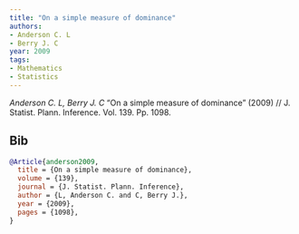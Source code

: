 ```yaml
---
title: "On a simple measure of dominance"
authors:
- Anderson C. L
- Berry J. C
year: 2009
tags:
- Mathematics
- Statistics
---
```


<i>Anderson C. L, Berry J. C</i> <span title="">“On a simple measure of dominance”</span> (2009) // J. Statist. Plann. Inference. Vol.&nbsp;139. Pp.&nbsp;1098.

## Bib

```bib
@Article{anderson2009,
  title = {On a simple measure of dominance},
  volume = {139},
  journal = {J. Statist. Plann. Inference},
  author = {L, Anderson C. and C, Berry J.},
  year = {2009},
  pages = {1098},
}
```
